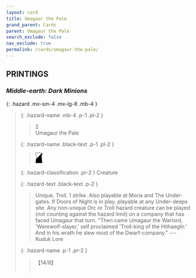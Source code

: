 ```yaml
---
layout: card
title: Umagaur the Pale
grand_parent: Cards
parent: Umagaur the Pale
search_exclude: false
nav_exclude: true
permalink: /cards/umagaur-the-pale/
---
```


## PRINTINGS


### _Middle-earth: Dark Minions_

{: .hazard .mx-sm-4 .mx-lg-8 .mb-4 }
> {: .hazard-name .mb-4 .p-1 .pl-2 }
> > <div class="hazard-mp">2</div>
> > <div class="card-name">Umagaur the Pale</div>
>
> {: .hazard-name .black-text .p-1 .pl-2 }
> > ![](/assets/images/shadow-hold.svg)
>
> {: .hazard-classification .pr-2 }
> Creature
>
> {: .hazard-text .black-text .p-2 }
> > Unique. Troll. 1 strike. Also playable at Moria and The Under-gates. If Doors of Night is in play, playable at any Under-deeps site. Any non-unique Orc or Troll hazard creature can be played (not counting against the hazard limit) on a company that has faced Umagaur that turn.  "Then came Umagaur the Warlord, 'Werewolf-slayer,' self proclaimed 'Troll-king of the Hithaeglir.' And in his wrath he slew most of the Dwarf-company." ---Kuduk Lore 
>
> {: .hazard-name .p-1 .pr-2 }
> > <div class="card-shield">【14/8】</div>
> > <div class="card-corruption">&nbsp;</div>
